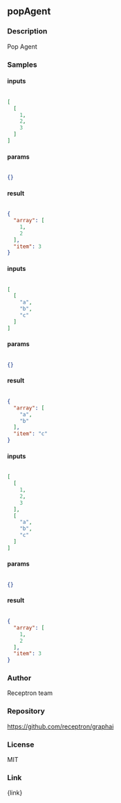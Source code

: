 ## popAgent

### Description

Pop Agent

### Samples

#### inputs

```json

[
  [
    1,
    2,
    3
  ]
]

````

#### params

```json

{}

````

#### result

```json

{
  "array": [
    1,
    2
  ],
  "item": 3
}

````
#### inputs

```json

[
  [
    "a",
    "b",
    "c"
  ]
]

````

#### params

```json

{}

````

#### result

```json

{
  "array": [
    "a",
    "b"
  ],
  "item": "c"
}

````
#### inputs

```json

[
  [
    1,
    2,
    3
  ],
  [
    "a",
    "b",
    "c"
  ]
]

````

#### params

```json

{}

````

#### result

```json

{
  "array": [
    1,
    2
  ],
  "item": 3
}

````

### Author

Receptron team

### Repository

https://github.com/receptron/graphai


### License

MIT


### Link

{link}